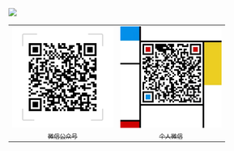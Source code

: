 ![](../../image/coverpage.png)
<table>
  <tr>
    <td align="center" style="width: 200px;">
      <a href="https://github.com/rainupup">
        <img src="../../image/wxGZH.png" style="width: 200px;">
        <sub>微信公众号</sub>
      </a>
    </td>
    <td align="center" style="width: 200px;">
      <a href="https://github.com/rainupup">
        <img src="../../image/rainupupwx.jpg" style="width: 200px;">
        <sub>个人微信</sub>
      </a>
    </td>
  </tr>
</table>
